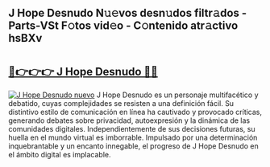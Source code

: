 ## J Hope Desnudo N𝚞𝚎vos desn𝚞dos filtr𝚊dos - Parts-VSt F𝚘tos vid𝚎o - C𝚘ntenido atr𝚊ctivo hsBXv

# <h2><a href="http://mb1xfyf.tromn.icu/?c=J+Hope+Desnudo">🔗👉👉👉 J Hope Desnudo 🔗🔗</a></h2>

[![J Hope Desnudo nuevo](https://i.imgur.com/pEAQMta.gif)](http://mb1xfyf.tromn.icu/?c=J+Hope+Desnudo)
J Hope Desnudo es un personaje multifacético y debatido, cuyas complejidades se resisten a una definición fácil.  Su distintivo estilo de comunicación en línea ha cautivado y provocado críticas, generando debates sobre privacidad, autoexpresión y la dinámica de las comunidades digitales. Independientemente de sus decisiones futuras, su huella en el mundo virtual es imborrable. Impulsado por una determinación inquebrantable y un encanto innegable, el progreso de J Hope Desnudo en el ámbito digital es implacable.
